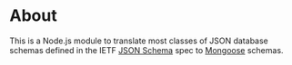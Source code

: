 About
=====

This is a Node.js module to translate most classes of JSON database schemas defined in the IETF [JSON Schema][1] spec to [Mongoose][2] schemas.

[1]: http://tools.ietf.org/html/draft-zyp-json-schema-03 "JSON Schema"
[2]: http://mongoosejs.com "Mongoose"
